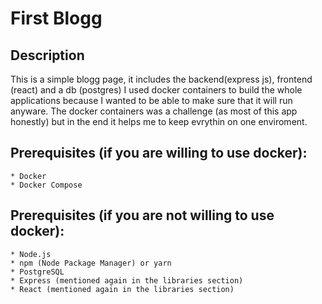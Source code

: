 # First Blogg
## Description
This is a simple blogg page, it includes the backend(express js), frontend (react) and a db (postgres)
I used docker containers to build the whole applications because I wanted to be able to make sure that it will run anyware.
The docker containers was a challenge (as most of this app honestly) but in the end it helps me to keep evrythin on one enviroment.
## Prerequisites (if you are willing to use docker):
    * Docker
    * Docker Compose
## Prerequisites (if you are not willing to use docker):
    * Node.js
    * npm (Node Package Manager) or yarn
    * PostgreSQL
    * Express (mentioned again in the libraries section)
    * React (mentioned again in the libraries section)
